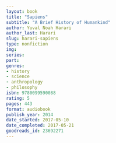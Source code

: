 ```yaml
---
layout: book
title: "Sapiens"
subtitle: "A Brief History of Humankind"
author: Yuval Noah Harari
author_last: Harari
slug: harari-sapiens
type: nonfiction
img: 
series: 
part: 
genres:
- history
- science
- anthropology
- philosophy
isbn: 9780099590088
rating: 5
pages: 443
format: audiobook
publish_year: 2014
date_started: 2017-05-10
date_completed: 2017-05-21
goodreads_id: 23692271
---
```

